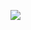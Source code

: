 ![](https://cdn.nlark.com/yuque/0/2022/jpeg/1128524/1668175146553-21f22ce5-d7cc-4a9b-b5d6-9df7459f2a0c.jpeg)
